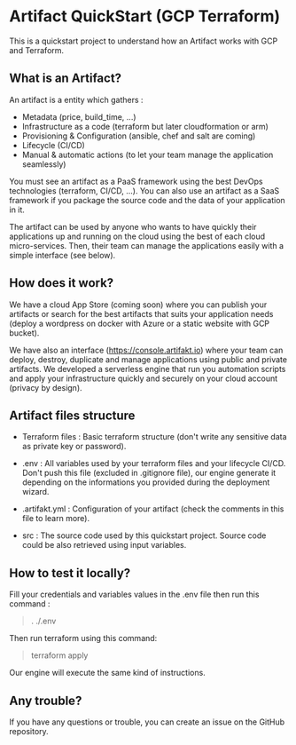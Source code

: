# Artifact QuickStart (GCP Terraform)

This is a quickstart project to understand how an Artifact works with GCP and Terraform.

## What is an Artifact?
An artifact is a entity which gathers :
- Metadata (price, build_time, ...)
- Infrastructure as a code (terraform but later cloudformation or arm)
- Provisioning & Configuration (ansible, chef and salt are coming)
- Lifecycle (CI/CD)
- Manual & automatic actions (to let your team manage the application seamlessly)

You must see an artifact as a PaaS framework using the best DevOps technologies (terraform, CI/CD, ...). You can also use an artifact as a SaaS framework if you package the source code and the data of your application in it.

The artifact can be used by anyone who wants to have quickly their applications up and running on the cloud using the best of each cloud micro-services. Then, their team can manage the applications easily with a simple interface (see below).

## How does it work?
We have a cloud App Store (coming soon) where you can publish your artifacts or search for the best artifacts that suits your application needs (deploy a wordpress on docker with Azure or a static website with GCP bucket).

We have also an interface (https://console.artifakt.io) where your team can deploy, destroy, duplicate and manage applications using public and private artifacts. We developed a serverless engine that run you automation scripts and apply your infrastructure quickly and securely on your cloud account (privacy by design).

## Artifact files structure
- Terraform files : Basic terraform structure (don't write any sensitive data as private key or password).
- .env : All variables used by your terraform files and your lifecycle CI/CD. Don't push this file (excluded in  .gitignore file), our engine generate it depending on the informations you provided during the deployment wizard.

- .artifakt.yml : Configuration of your artifact (check the comments in this file to learn more).
- src : The source code used by this quickstart project. Source code could be also retrieved using input variables.

## How to test it locally?

Fill your credentials and variables values in the .env file then run this command :

>. ./.env 

Then run terraform using this command:

> terraform apply

Our engine will execute the same kind of instructions.

## Any trouble?
If you have any questions or trouble, you can create an issue on the GitHub repository.